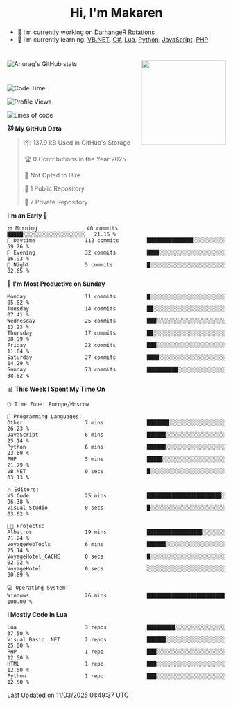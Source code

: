 <div id="header" align="center">
 <h1>Hi, I'm Makaren</h1>
</div>

- 🔭 I’m currently working on <a href="https://darhanger.github.io/rotations/">DarhangeR Rotations</a>
- 🌱 I’m currently learning: <a href="https://learn.microsoft.com/ru-ru/dotnet/visual-basic/">VB.NET</a>, <a href="https://dotnet.microsoft.com/en-us/languages/csharp">C#</a>, <a href="https://www.lua.org">Lua</a>, <a href="https://www.python.org">Python</a>, <a href="https://www.ecma-international.org/publications-and-standards/standards/ecma-262/">JavaScript</a>, <a href="https://www.php.net">PHP</a>
<!--
- 👯 I’m looking to collaborate on ...
- 🤔 I’m looking for help with ...
- 💬 Ask me about ...
- 📫 How to reach me: ...
- 😄 Pronouns: ...
- ⚡ Fun fact: ...
-->
#
![Anurag's GitHub stats](https://github-readme-stats.vercel.app/api?username=MakarenD&text_color=fff&icon_color=435cd9&show_icons=true&theme=dark&bg_color=00000000)<img align="right" src="https://media3.giphy.com/media/LaVp0AyqR5bGsC5Cbm/giphy.gif?cid=ecf05e4702j5mjw4h8mwt6p3xur6xnlpw7ymefs00ez9pcbs&ep=v1_gifs_search&rid=giphy.gif&ct=g" width="195"/> 

#
<!--START_SECTION:waka-->
![Code Time](http://img.shields.io/badge/Code%20Time-608%20hrs%208%20mins-blue)

![Profile Views](http://img.shields.io/badge/Profile%20Views-0-blue)

![Lines of code](https://img.shields.io/badge/From%20Hello%20World%20I%27ve%20Written-3.0%20million%20lines%20of%20code-blue)

**🐱 My GitHub Data** 

> 📦 137.9 kB Used in GitHub's Storage 
 > 
> 🏆 0 Contributions in the Year 2025
 > 
> 🚫 Not Opted to Hire
 > 
> 📜 1 Public Repository 
 > 
> 🔑 7 Private Repository 
 > 
**I'm an Early 🐤** 

```text
🌞 Morning                40 commits          █████░░░░░░░░░░░░░░░░░░░░   21.16 % 
🌆 Daytime                112 commits         ███████████████░░░░░░░░░░   59.26 % 
🌃 Evening                32 commits          ████░░░░░░░░░░░░░░░░░░░░░   16.93 % 
🌙 Night                  5 commits           █░░░░░░░░░░░░░░░░░░░░░░░░   02.65 % 
```
📅 **I'm Most Productive on Sunday** 

```text
Monday                   11 commits          █░░░░░░░░░░░░░░░░░░░░░░░░   05.82 % 
Tuesday                  14 commits          ██░░░░░░░░░░░░░░░░░░░░░░░   07.41 % 
Wednesday                25 commits          ███░░░░░░░░░░░░░░░░░░░░░░   13.23 % 
Thursday                 17 commits          ██░░░░░░░░░░░░░░░░░░░░░░░   08.99 % 
Friday                   22 commits          ███░░░░░░░░░░░░░░░░░░░░░░   11.64 % 
Saturday                 27 commits          ████░░░░░░░░░░░░░░░░░░░░░   14.29 % 
Sunday                   73 commits          ██████████░░░░░░░░░░░░░░░   38.62 % 
```


📊 **This Week I Spent My Time On** 

```text
🕑︎ Time Zone: Europe/Moscow

💬 Programming Languages: 
Other                    7 mins              ███████░░░░░░░░░░░░░░░░░░   26.23 % 
JavaScript               6 mins              ██████░░░░░░░░░░░░░░░░░░░   25.14 % 
Python                   6 mins              ██████░░░░░░░░░░░░░░░░░░░   23.69 % 
PHP                      5 mins              █████░░░░░░░░░░░░░░░░░░░░   21.79 % 
VB.NET                   0 secs              █░░░░░░░░░░░░░░░░░░░░░░░░   03.13 % 

🔥 Editors: 
VS Code                  25 mins             ████████████████████████░   96.38 % 
Visual Studio            0 secs              █░░░░░░░░░░░░░░░░░░░░░░░░   03.62 % 

🐱‍💻 Projects: 
Albatros                 19 mins             ██████████████████░░░░░░░   71.24 % 
VoyageWebTools           6 mins              ██████░░░░░░░░░░░░░░░░░░░   25.14 % 
VoyageHotel_CACHE        0 secs              █░░░░░░░░░░░░░░░░░░░░░░░░   02.92 % 
VoyageHotel              0 secs              ░░░░░░░░░░░░░░░░░░░░░░░░░   00.69 % 

💻 Operating System: 
Windows                  26 mins             █████████████████████████   100.00 % 
```

**I Mostly Code in Lua** 

```text
Lua                      3 repos             █████████░░░░░░░░░░░░░░░░   37.50 % 
Visual Basic .NET        2 repos             ██████░░░░░░░░░░░░░░░░░░░   25.00 % 
PHP                      1 repo              ███░░░░░░░░░░░░░░░░░░░░░░   12.50 % 
HTML                     1 repo              ███░░░░░░░░░░░░░░░░░░░░░░   12.50 % 
Python                   1 repo              ███░░░░░░░░░░░░░░░░░░░░░░   12.50 % 
```




 Last Updated on 11/03/2025 01:49:37 UTC
<!--END_SECTION:waka-->
